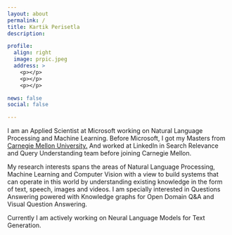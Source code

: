 ```yaml
---
layout: about
permalink: /
title: Kartik Perisetla
description:

profile:
  align: right
  image: prpic.jpeg
  address: >
    <p></p>
    <p></p>
    <p></p>

news: false
social: false

---
```

<p align="left">
I am an Applied Scientist at Microsoft working on Natural Language Processing and Machine Learning. Before Microsoft, I got my Masters from <a href="http://cmu.edu/">Carnegie Mellon University.</a> And worked at LinkedIn in Search Relevance and Query Understanding team before joining Carnegie Mellon.
</p>

<p align="left">
My research interests spans the areas of Natural Language Processing, Machine Learning and Computer Vision with a view to build systems that can operate in this world by understanding existing knowledge in the form of text, speech, images and videos. I am specially interested in Questions Answering powered with Knowledge graphs for Open Domain Q&A and Visual Question Answering.
</p>

<p align="left">
Currently I am actively working on Neural Language Models for Text Generation.
</p>